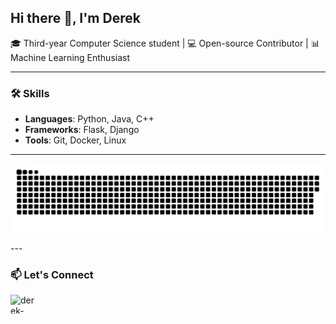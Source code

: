 ## Hi there 👋, I'm Derek

🎓 Third-year Computer Science student | 💻 Open-source Contributor | 📊 Machine Learning Enthusiast

---

### 🛠 Skills
- **Languages**: Python, Java, C++
- **Frameworks**: Flask, Django
- **Tools**: Git, Docker, Linux

---
<p align="center"><a href=#><img src="contributions.svg"></a> </p>
---

### 📫 Let's Connect
<a href="https://www.linkedin.com/in/derek-xu-6385401a6/" target="blank"><img align="left" src="https://raw.githubusercontent.com/rahuldkjain/github-profile-readme-generator/master/src/images/icons/Social/linked-in-alt.svg" alt="derek-xu-6385401a6" height="30" width="40" /></a>
</p>


<!--
**derek-xu/derek-xu** is a ✨ _special_ ✨ repository because its `README.md` (this file) appears on your GitHub profile.

Here are some ideas to get you started:

- 🔭 I’m currently working on ...
- 🌱 I’m currently learning ...
- 👯 I’m looking to collaborate on ...
- 🤔 I’m looking for help with ...
- 💬 Ask me about ...
- 📫 How to reach me: ...
- 😄 Pronouns: ...
- ⚡ Fun fact: ...
-->
